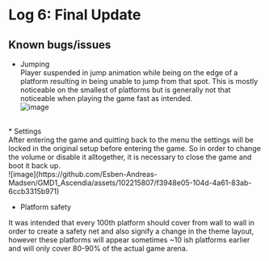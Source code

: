 # Log 6: Final Update


## Known bugs/issues

* Jumping </br>
Player suspended in jump animation while being on the edge of a platform resulting in being unable to jump from that spot. This is mostly noticeable on the smallest of platforms but is generally not that noticeable when playing the game fast as intended. </br>
![image](https://github.com/Esben-Andreas-Madsen/GMD1_Ascendia/assets/102215807/1d28d315-afdb-44e8-8b67-1ece2ed1fe10)
</br>
* Settings </br>
After entering the game and quitting back to the menu the settings will be locked in the original setup before entering  the game. So in order to change the volume or disable it alltogether, it is necessary to close the game and boot it back up. </br> ![image](https://github.com/Esben-Andreas-Madsen/GMD1_Ascendia/assets/102215807/f3948e05-104d-4a61-83ab-6ccb3315b971)
 </br>

* Platform safety </br>

It was intended that every 100th platform should cover from wall to wall in order to create a safety net and also signify a change in the theme layout, however these platforms will appear sometimes ~10 ish platforms earlier and will only cover 80-90% of the actual game arena.





